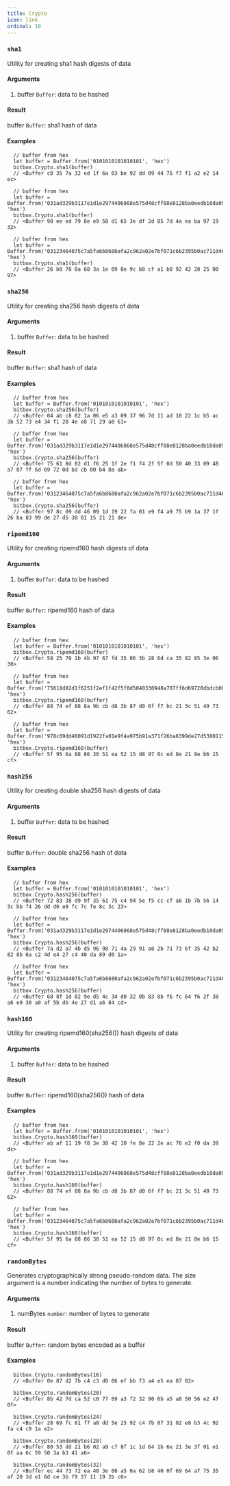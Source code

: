 ```yaml
---
title: Crypto
icon: link
ordinal: 10
---
```


### `sha1`

Utility for creating sha1 hash digests of data

#### Arguments

1.  buffer `Buffer`: data to be hashed

#### Result

buffer `Buffer`: sha1 hash of data

#### Examples

      // buffer from hex
      let buffer = Buffer.from('0101010101010101', 'hex')
      bitbox.Crypto.sha1(buffer)
      // <Buffer c0 35 7a 32 ed 1f 6a 03 be 92 dd 09 44 76 f7 f1 a2 e2 14 ec>

      // buffer from hex
      let buffer = Buffer.from('031ad329b3117e1d1e2974406868e575d48cff88e8128ba0eedb10da053785033b', 'hex')
      bitbox.Crypto.sha1(buffer)
      // <Buffer 98 ee ed 79 8e e9 58 d1 65 3e df 2d 85 7d 4a ea ba 97 19 32>

      // buffer from hex
      let buffer = Buffer.from('03123464075c7a5fa6b8680afa2c962a02e7bf071c6b2395b0ac711d462cac9354', 'hex')
      bitbox.Crypto.sha1(buffer)
      // <Buffer 26 b0 78 0a 68 3a 1e 09 8e 9c b8 cf a1 b0 92 42 28 25 00 97>

### `sha256`

Utility for creating sha256 hash digests of data

#### Arguments

1.  buffer `Buffer`: data to be hashed

#### Result

buffer `Buffer`: sha1 hash of data

#### Examples

      // buffer from hex
      let buffer = Buffer.from('0101010101010101', 'hex')
      bitbox.Crypto.sha256(buffer)
      // <Buffer 04 ab c8 82 1a 06 e5 a3 09 37 96 7d 11 ad 10 22 1c b5 ac 3b 52 73 e4 34 f1 28 4e e8 71 29 a0 61>

      // buffer from hex
      let buffer = Buffer.from('031ad329b3117e1d1e2974406868e575d48cff88e8128ba0eedb10da053785033b', 'hex')
      bitbox.Crypto.sha256(buffer)
      // <Buffer 75 61 8d 82 d1 f6 25 1f 2e f1 f4 2f 5f 0d 50 40 33 09 48 a7 07 ff 6d 69 72 0d bd cb 00 b4 8a ab>

      // buffer from hex
      let buffer = Buffer.from('03123464075c7a5fa6b8680afa2c962a02e7bf071c6b2395b0ac711d462cac9354', 'hex')
      bitbox.Crypto.sha256(buffer)
      // <Buffer 97 8c 09 dd 46 09 1d 19 22 fa 01 e9 f4 a9 75 b9 1a 37 1f 26 ba 83 99 de 27 d5 38 01 15 21 21 de>

### `ripemd160`

Utility for creating ripemd160 hash digests of data

#### Arguments

1.  buffer `Buffer`: data to be hashed

#### Result

buffer `Buffer`: ripemd160 hash of data

#### Examples

      // buffer from hex
      let buffer = Buffer.from('0101010101010101', 'hex')
      bitbox.Crypto.ripemd160(buffer)
      // <Buffer 58 25 70 1b 4b 97 67 fd 35 06 3b 28 6d ca 35 82 85 3e 06 30>

      // buffer from hex
      let buffer = Buffer.from('75618d82d1f6251f2ef1f42f5f0d5040330948a707ff6d69720dbdcb00b48aab', 'hex')
      bitbox.Crypto.ripemd160(buffer)
      // <Buffer 88 74 ef 88 8a 9b cb d8 3b 87 d0 6f f7 bc 21 3c 51 49 73 62>

      // buffer from hex
      let buffer = Buffer.from('978c09dd46091d1922fa01e9f4a975b91a371f26ba8399de27d53801152121de', 'hex')
      bitbox.Crypto.ripemd160(buffer)
      // <Buffer 5f 95 6a 88 86 30 51 ea 52 15 d8 97 0c ed 8e 21 8e b6 15 cf>

### `hash256`

Utility for creating double sha256 hash digests of data

#### Arguments

1.  buffer `Buffer`: data to be hashed

#### Result

buffer `Buffer`: double sha256 hash of data

#### Examples

      // buffer from hex
      let buffer = Buffer.from('0101010101010101', 'hex')
      bitbox.Crypto.hash256(buffer)
      // <Buffer 72 83 38 d9 9f 35 61 75 c4 94 5e f5 cc cf a6 1b 7b 56 14 3c bb f4 26 dd d0 e0 fc 7c fe 8c 3c 23>

      // buffer from hex
      let buffer = Buffer.from('031ad329b3117e1d1e2974406868e575d48cff88e8128ba0eedb10da053785033b', 'hex')
      bitbox.Crypto.hash256(buffer)
      // <Buffer 7a d2 a7 4b d5 96 98 71 4a 29 91 a8 2b 71 73 6f 35 42 b2 82 8b 6a c2 4d e4 27 c4 40 da 89 d0 1a>

      // buffer from hex
      let buffer = Buffer.from('03123464075c7a5fa6b8680afa2c962a02e7bf071c6b2395b0ac711d462cac9354', 'hex')
      bitbox.Crypto.hash256(buffer)
      // <Buffer 68 8f 1d 02 9e d5 4c 34 d0 32 0b 83 8b f6 fc 64 f6 2f 38 a6 e9 30 a0 af 5b db 4e 27 d1 a6 84 cd>

### `hash160`

Utility for creating ripemd160(sha256()) hash digests of data

#### Arguments

1.  buffer `Buffer`: data to be hashed

#### Result

buffer `Buffer`: ripemd160(sha256()) hash of data

#### Examples

      // buffer from hex
      let buffer = Buffer.from('0101010101010101', 'hex')
      bitbox.Crypto.hash160(buffer)
      // <Buffer ab af 11 19 f8 3e 38 42 10 fe 8e 22 2e ac 76 e2 f0 da 39 dc>

      // buffer from hex
      let buffer = Buffer.from('031ad329b3117e1d1e2974406868e575d48cff88e8128ba0eedb10da053785033b', 'hex')
      bitbox.Crypto.hash160(buffer)
      // <Buffer 88 74 ef 88 8a 9b cb d8 3b 87 d0 6f f7 bc 21 3c 51 49 73 62>

      // buffer from hex
      let buffer = Buffer.from('03123464075c7a5fa6b8680afa2c962a02e7bf071c6b2395b0ac711d462cac9354', 'hex')
      bitbox.Crypto.hash160(buffer)
      // <Buffer 5f 95 6a 88 86 30 51 ea 52 15 d8 97 0c ed 8e 21 8e b6 15 cf>

### `randomBytes`

Generates cryptographically strong pseudo\-random data. The size argument is a number indicating the number of bytes to generate.

#### Arguments

1.  numBytes `number`: number of bytes to generate

#### Result

buffer `Buffer`: random bytes encoded as a buffer

#### Examples

      bitbox.Crypto.randomBytes(16)
      // <Buffer 0e 87 d2 7b c4 c3 d0 06 ef bb f3 a4 e5 ea 87 02>

      bitbox.Crypto.randomBytes(20)
      // <Buffer 8b 42 7d ca 52 c0 77 69 a3 f2 32 90 6b a5 a8 50 56 e2 47 0f>

      bitbox.Crypto.randomBytes(24)
      // <Buffer 28 69 fc 81 f7 a8 dd 5e 25 92 c4 7b 87 31 02 e8 b3 4c 92 fa c4 c9 1a e2>

      bitbox.Crypto.randomBytes(28)
      // <Buffer 80 53 dd 21 b6 02 a9 c7 8f 1c 1d 64 1b 6e 21 3e 3f 01 e1 0f aa 6c 59 50 3a b3 41 a6>

      bitbox.Crypto.randomBytes(32)
      // <Buffer ec 44 73 72 ea 48 3e 08 a5 0a 62 b8 40 0f 69 64 a7 75 35 af 20 3d e1 6d ce 3b f9 37 11 19 2b c6>
